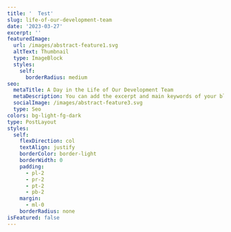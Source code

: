 ```yaml
---
title: '  Test'
slug: life-of-our-development-team
date: '2023-03-27'
excerpt: ''
featuredImage:
  url: /images/abstract-feature1.svg
  altText: Thumbnail
  type: ImageBlock
  styles:
    self:
      borderRadius: medium
seo:
  metaTitle: A Day in the Life of Our Development Team
  metaDescription: You can add the excerpt and main keywords of your blog post here.
  socialImage: /images/abstract-feature3.svg
  type: Seo
colors: bg-light-fg-dark
type: PostLayout
styles:
  self:
    flexDirection: col
    textAlign: justify
    borderColor: border-light
    borderWidth: 0
    padding:
      - pl-2
      - pr-2
      - pt-2
      - pb-2
    margin:
      - ml-0
    borderRadius: none
isFeatured: false
---
```

